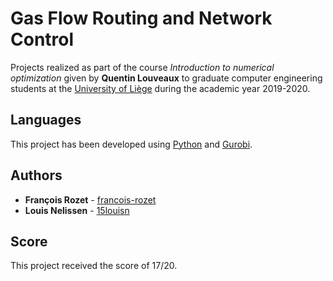 # Gas Flow Routing and Network Control

Projects realized as part of the course *Introduction to numerical optimization* given by **Quentin Louveaux** to graduate computer engineering students at the [University of Liège](https://www.uliege.be/) during the academic year 2019-2020.

## Languages

This project has been developed using [Python](https://www.python.org/) and [Gurobi](https://www.gurobi.com/).

## Authors

* **François Rozet** - [francois-rozet](https://github.com/francois-rozet)
* **Louis Nelissen** - [15louisn](https://github.com/15louisn)

## Score

This project received the score of 17/20.
